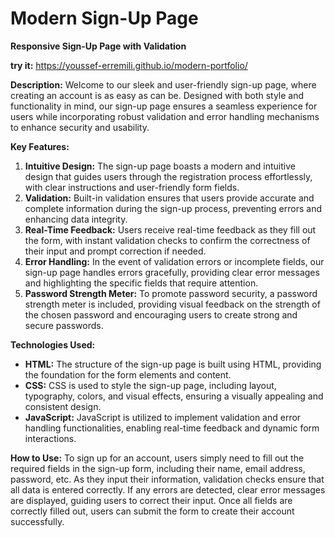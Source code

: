 
# **Modern Sign-Up Page**
**Responsive Sign-Up Page with Validation**

**try it:** https://youssef-erremili.github.io/modern-portfolio/ 


**Description:**
Welcome to our sleek and user-friendly sign-up page, where creating an account is as easy as can be. Designed with both style and functionality in mind, our sign-up page ensures a seamless experience for users while incorporating robust validation and error handling mechanisms to enhance security and usability.

**Key Features:**
1. **Intuitive Design:** The sign-up page boasts a modern and intuitive design that guides users through the registration process effortlessly, with clear instructions and user-friendly form fields.
2. **Validation:** Built-in validation ensures that users provide accurate and complete information during the sign-up process, preventing errors and enhancing data integrity.
3. **Real-Time Feedback:** Users receive real-time feedback as they fill out the form, with instant validation checks to confirm the correctness of their input and prompt correction if needed.
4. **Error Handling:** In the event of validation errors or incomplete fields, our sign-up page handles errors gracefully, providing clear error messages and highlighting the specific fields that require attention.
5. **Password Strength Meter:** To promote password security, a password strength meter is included, providing visual feedback on the strength of the chosen password and encouraging users to create strong and secure passwords.

**Technologies Used:**
- **HTML:** The structure of the sign-up page is built using HTML, providing the foundation for the form elements and content.
- **CSS:** CSS is used to style the sign-up page, including layout, typography, colors, and visual effects, ensuring a visually appealing and consistent design.
- **JavaScript:** JavaScript is utilized to implement validation and error handling functionalities, enabling real-time feedback and dynamic form interactions.

**How to Use:**
To sign up for an account, users simply need to fill out the required fields in the sign-up form, including their name, email address, password, etc. As they input their information, validation checks ensure that all data is entered correctly. If any errors are detected, clear error messages are displayed, guiding users to correct their input. Once all fields are correctly filled out, users can submit the form to create their account successfully.
